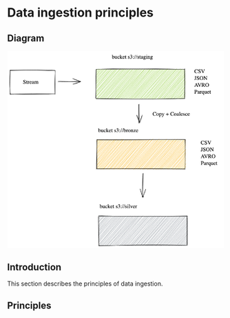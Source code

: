 # Data ingestion principles

## Diagram

![Data ingestion principles](./01%20-%20ingest/ingestion_principles.excalidraw.png)

## Introduction

This section describes the principles of data ingestion.

## Principles

